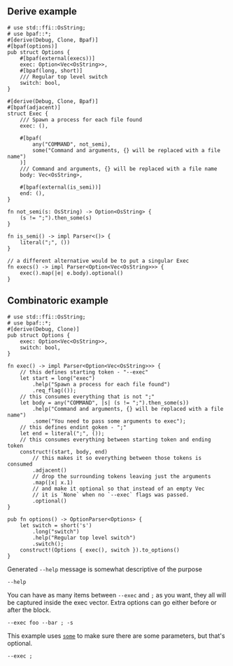 ## Derive example

```rust,id:1
# use std::ffi::OsString;
# use bpaf::*;
#[derive(Debug, Clone, Bpaf)]
#[bpaf(options)]
pub struct Options {
    #[bpaf(external(execs))]
    exec: Option<Vec<OsString>>,
    #[bpaf(long, short)]
    /// Regular top level switch
    switch: bool,
}

#[derive(Debug, Clone, Bpaf)]
#[bpaf(adjacent)]
struct Exec {
    /// Spawn a process for each file found
    exec: (),

    #[bpaf(
        any("COMMAND", not_semi),
        some("Command and arguments, {} will be replaced with a file name")
    )]
    /// Command and arguments, {} will be replaced with a file name
    body: Vec<OsString>,

    #[bpaf(external(is_semi))]
    end: (),
}

fn not_semi(s: OsString) -> Option<OsString> {
    (s != ";").then_some(s)
}

fn is_semi() -> impl Parser<()> {
    literal(";", ())
}

// a different alternative would be to put a singular Exec
fn execs() -> impl Parser<Option<Vec<OsString>>> {
    exec().map(|e| e.body).optional()
}
```

## Combinatoric example

```rust,id:2
# use std::ffi::OsString;
# use bpaf::*;
#[derive(Debug, Clone)]
pub struct Options {
    exec: Option<Vec<OsString>>,
    switch: bool,
}

fn exec() -> impl Parser<Option<Vec<OsString>>> {
    // this defines starting token - "--exec"
    let start = long("exec")
        .help("Spawn a process for each file found")
        .req_flag(());
    // this consumes everything that is not ";"
    let body = any("COMMAND", |s| (s != ";").then_some(s))
        .help("Command and arguments, {} will be replaced with a file name")
        .some("You need to pass some arguments to exec");
    // this defines endint goken - ";"
    let end = literal(";", ());
    // this consumes everything between starting token and ending token
    construct!(start, body, end)
        // this makes it so everything between those tokens is consumed
        .adjacent()
        // drop the surrounding tokens leaving just the arguments
        .map(|x| x.1)
        // and make it optional so that instead of an empty Vec
        // it is `None` when no `--exec` flags was passed.
        .optional()
}

pub fn options() -> OptionParser<Options> {
    let switch = short('s')
        .long("switch")
        .help("Regular top level switch")
        .switch();
    construct!(Options { exec(), switch }).to_options()
}
```

Generated `--help` message is somewhat descriptive of the purpose

```run,id:1,id:2
--help
```

You can have as many items between `--exec` and `;` as you want, they all will be captured
inside the exec vector. Extra options can go either before or after the block.

```run,id:1,id:2
--exec foo --bar ; -s
```

This example uses [`some`](Parser::some) to make sure there are some parameters, but that's
optional.

```run,id:1,id:2
--exec ;
```
